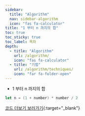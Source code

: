 ```yaml
---
sidebar:
  title: "Algorithm"
  nav: sidebar-algorithm
  icon: "fas fa-calculator"
title: "1 부터 n 까지의 합"
toc: true
toc_sticky: true
toc_label: 목차
depth: 
  - title: "Algorithm"
    url: /algorithm/
    icon: "fas fa-calculator"
  - title: "기법"
    url: /algorithm/techniques/
    icon: "far fa-folder-open"
---
```

- 1 부터 n 까지의 합

```swift
let n = (1 + number) * number / 2
```

[<i class="fas fa-link"></i> 코드 더보기 보러가기](https://github.com/swift-man/swift/blob/master/NumberSum/Sum1...100.playground/Contents.swift){:target="_blank"}
